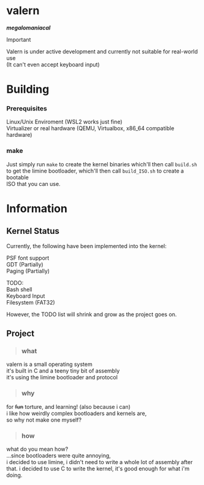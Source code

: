 # valern
***megalomaniacal***  

> [!IMPORTANT]
> Valern is under active development and currently not suitable for real-world use  
> (It can't even accept keyboard input)

# Building

### Prerequisites
Linux/Unix Enviroment (WSL2 works just fine)  
Virtualizer or real hardware (QEMU, Virtualbox, x86_64 compatible hardware)

### make
Just simply run `make` to create the kernel binaries which'll then call `build.sh`  
to get the limine bootloader, which'll then call `build_ISO.sh` to create a bootable  
ISO that you can use.  

# Information

## Kernel Status
Currently, the following have been implemented into the kernel:  
  
PSF font support  
GDT (Partially)  
Paging (Partially)  
  
TODO:  
Bash shell  
Keyboard Input  
Filesystem (FAT32)  
  
However, the TODO list will shrink and grow as the project goes on.  

## Project
> ### what
valern is a small operating system   
it's built in C and a teeny tiny bit of assembly  
it's using the limine bootloader and protocol  

> ### why
for ~~fun~~ torture, and learning! (also because i can)    
i like how weirdly complex bootloaders and kernels are,  
so why not make one myself?  

> ### how
what do you mean how?  
...since bootloaders were quite annoying,  
i decided to use limine, i didn't need to write a whole lot of assembly after that.
i decided to use C to write the kernel, it's good enough for what i'm doing.
